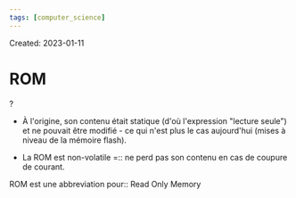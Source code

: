 ```yaml
---
tags: [computer_science] 
---
```

Created: 2023-01-11

# ROM
?
- À l'origine, son contenu était statique (d'où l'expression "lecture seule") et ne pouvait être modifié - ce qui n'est plus le cas aujourd'hui (mises à niveau de la mémoire flash).
<!--SR:!2023-01-25,10,250-->

- La ROM est non-volatile =:: ne perd pas son contenu en cas de coupure de courant.
<!--SR:!2023-01-31,11,230-->

ROM est une abbreviation pour:: Read Only Memory
<!--SR:!2023-01-28,12,270-->